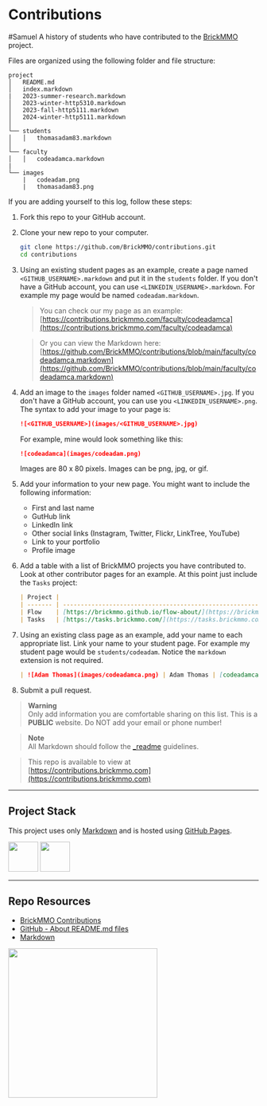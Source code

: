 # Contributions
#Samuel
A history of students who have contributed to the [BrickMMO](http://brickmmo.com/) project.

Files are organized using the following folder and file structure:

```
project
│   README.md
│   index.markdown
|   2023-summer-research.markdown
│   2023-winter-http5310.markdown
│   2023-fall-http5111.markdown
│   2024-winter-http5111.markdown
│
└── students
│   │   thomasadam83.markdown
│
└── faculty
│   │   codeadamca.markdown
|
└── images
    |   codeadam.png
    |   thomasadam83.png
```

If you are adding yourself to this log, follow these steps:

1. Fork this repo to your GitHub account.
2. Clone your new repo to your computer.

    ```sh
    git clone https://github.com/BrickMMO/contributions.git
    cd contributions
    ```
    
3. Using an existing student pages as an example, create a page named `<GITHUB_USERNAME>.markdown` and put it in the `students` folder. If you don't have a GitHub account, you can use `<LINKEDIN_USERNAME>.markdown`. For example my page would be named `codeadam.markdown`.

    > You can check our my page as an example:  
    > [https://contributions.brickmmo.com/faculty/codeadamca](https://contributions.brickmmo.com/faculty/codeadamca)

    > Or you can view the Markdown here:  
    > [https://github.com/BrickMMO/contributions/blob/main/faculty/codeadamca.markdown](https://github.com/BrickMMO/contributions/blob/main/faculty/codeadamca.markdown)

4. Add an image to the `images` folder named `<GITHUB_USERNAME>.jpg`. If you don't have a GitHub account, you can use you `<LINKEDIN_USERNAME>.png`. The syntax to add your image to your page is:

   ```markdown
   ![<GITHUB_USERNAME>](images/<GITHUB_USERNAME>.jpg)
   ```

   For example, mine would look something like this:

   ```markdown
   ![codeadamca](images/codeadam.png)
   ```

   Images are 80 x 80 pixels. Images can be png, jpg, or gif.
   
5. Add your information to your new page. You might want to include the following information:

    - First and last name
    - GutHub link
    - LinkedIn link
    - Other social links (Instagram, Twitter, Flickr, LinkTree, YouTube)
    - Link to your portfolio
    - Profile image

6. Add a table with a list of BrickMMO projects you have contributed to. Look at other contributor pages for an example. At this point just include the `Tasks` project:

   ```markdown
   | Project |                                                                                  |
   | ------- | -------------------------------------------------------------------------------- |
   | Flow    | [https://brickmmo.github.io/flow-about/](https://brickmmo.github.io/flow-about/) |
   | Tasks   | [https://tasks.brickmmo.com/](https://tasks.brickmmo.com/)                       |
   ```
   
7. Using an existing class page as an example, add your name to each appropriate list. Link your name to your student page. For example my student page would be `students/codeadam`. Notice the `markdown` extension is not required.

    ```markdown
    | ![Adam Thomas](images/codeadamca.png) | Adam Thomas | [codeadamca](students/codeadamca) |
    ```
    
8. Submit a pull request.
  
> **Warning**  
> Only add information you are comfortable sharing on this list. This is a **PUBLIC** website. Do NOT add your email or phone number!

> **Note**  
> All Markdown should follow the [_readme](https://readme.codeadam.ca/) guidelines.

> This repo is available to view at  
> [https://contributions.brickmmo.com](https://contributions.brickmmo.com)

---

## Project Stack

This project uses only [Markdown](https://www.markdownguide.org/) and is hosted using [GitHub Pages](https://pages.github.com/).

<img src="https://console.codeadam.ca/api/image/github" width="60"> <img src="https://console.codeadam.ca/api/image/markdown" width="60">

---

## Repo Resources

- [BrickMMO Contributions](https://contributions.brickmmo.ca)
- [GitHub - About README.md files](https://docs.github.com/en/repositories/managing-your-repositorys-settings-and-features/customizing-your-repository/about-readmes)
- [Markdown](https://www.markdownguide.org/)

<a href="https://brickmmo.com">
<img src="https://brickmmo.com/images/brickmmo-logo-horizontal.jpg" width="300">
</a>
